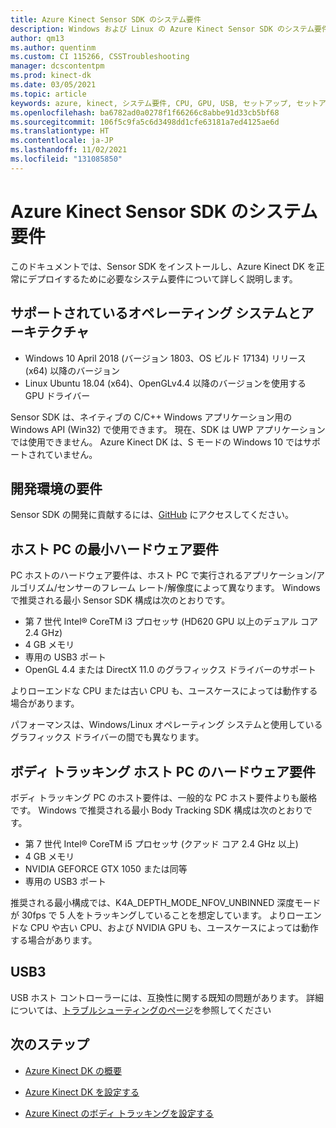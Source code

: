 ```yaml
---
title: Azure Kinect Sensor SDK のシステム要件
description: Windows および Linux の Azure Kinect Sensor SDK のシステム要件について説明します。
author: qm13
ms.author: quentinm
ms.custom: CI 115266, CSSTroubleshooting
manager: dcscontentpm
ms.prod: kinect-dk
ms.date: 03/05/2021
ms.topic: article
keywords: azure, kinect, システム要件, CPU, GPU, USB, セットアップ, セットアップ, 最小, 要件
ms.openlocfilehash: ba6782ad0a0278f1f66266c8abbe91d33cb5bf68
ms.sourcegitcommit: 106f5c9fa5c6d3498dd1cfe63181a7ed4125ae6d
ms.translationtype: HT
ms.contentlocale: ja-JP
ms.lasthandoff: 11/02/2021
ms.locfileid: "131085850"
---
```

# <a name="azure-kinect-sensor-sdk-system-requirements"></a>Azure Kinect Sensor SDK のシステム要件

このドキュメントでは、Sensor SDK をインストールし、Azure Kinect DK を正常にデプロイするために必要なシステム要件について詳しく説明します。

## <a name="supported-operating-systems-and-architectures"></a>サポートされているオペレーティング システムとアーキテクチャ

- Windows 10 April 2018 (バージョン 1803、OS ビルド 17134) リリース (x64) 以降のバージョン
- Linux Ubuntu 18.04 (x64)、OpenGLv4.4 以降のバージョンを使用する GPU ドライバー

Sensor SDK は、ネイティブの C/C++ Windows アプリケーション用の Windows API (Win32) で使用できます。 現在、SDK は UWP アプリケーションでは使用できません。 Azure Kinect DK は、S モードの Windows 10 ではサポートされていません。

## <a name="development-environment-requirements"></a>開発環境の要件

Sensor SDK の開発に貢献するには、[GitHub](https://github.com/Microsoft/Azure-Kinect-Sensor-SDK) にアクセスしてください。

## <a name="minimum-host-pc-hardware-requirements"></a>ホスト PC の最小ハードウェア要件

PC ホストのハードウェア要件は、ホスト PC で実行されるアプリケーション/アルゴリズム/センサーのフレーム レート/解像度によって異なります。 Windows で推奨される最小 Sensor SDK 構成は次のとおりです。

- 第 7 世代 Intel&reg; CoreTM i3 プロセッサ (HD620 GPU 以上のデュアル コア 2.4 GHz)
- 4 GB メモリ
- 専用の USB3 ポート
- OpenGL 4.4 または DirectX 11.0 のグラフィックス ドライバーのサポート

よりローエンドな CPU または古い CPU も、ユースケースによっては動作する場合があります。

パフォーマンスは、Windows/Linux オペレーティング システムと使用しているグラフィックス ドライバーの間でも異なります。

## <a name="body-tracking-host-pc-hardware-requirements"></a>ボディ トラッキング ホスト PC のハードウェア要件

ボディ トラッキング PC のホスト要件は、一般的な PC ホスト要件よりも厳格です。 Windows で推奨される最小 Body Tracking SDK 構成は次のとおりです。

- 第 7 世代 Intel&reg; CoreTM i5 プロセッサ (クアッド コア 2.4 GHz 以上)
- 4 GB メモリ
- NVIDIA GEFORCE GTX 1050 または同等
- 専用の USB3 ポート

推奨される最小構成では、K4A_DEPTH_MODE_NFOV_UNBINNED 深度モードが 30fps で 5 人をトラッキングしていることを想定しています。 よりローエンドな CPU や古い CPU、および NVIDIA GPU も、ユースケースによっては動作する場合があります。

## <a name="usb3"></a>USB3

USB ホスト コントローラーには、互換性に関する既知の問題があります。 詳細については、[トラブルシューティングのページ](troubleshooting.md#usb3-host-controller-compatibility)を参照してください

## <a name="next-steps"></a>次のステップ

- [Azure Kinect DK の概要](about-azure-kinect-dk.md)

- [Azure Kinect DK を設定する](set-up-azure-kinect-dk.md)

- [Azure Kinect のボディ トラッキングを設定する](body-sdk-setup.md)
